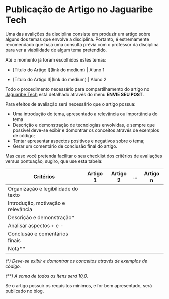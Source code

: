 # Publicação de Artigo no Jaguaribe Tech

Uma das avalições da disciplina consiste em produzir um artigo sobre alguns dos temas que envolve a disciplina. Portanto, é estremamente recomendado que haja uma consulta prévia com o professor da disciplina para ver a viabilidade de algum tema pretendido.

Até o momento já foram escolhidos estes temas:

* [Título do Artigo I](link do medium) | Aluno 1

* [Título do Artigo II](link do medium) | Aluno 2

Todo o procedimento necessário para compartilhamento do artigo no [Jaguaribe Tech](https://medium.com/jaguaribetech) está detalhado através do menu **ENVIE SEU POST**.

Para efeitos de avaliação será necessário que o artigo possua:

* Uma introdução do tema, apresentado a relevância ou importância do tema
* Descrição e demonstração de tecnologias envolvidas, e sempre que possível deve-se exibir e domontrar os conceitos através de exemplos de código;
* Tentar apresentar aspectos positivos e negativos sobre o tema;
* Gerar um comentário de conclusão final do artigo.

Mas caso você pretenda facilitar o seu checklist dos critérios de avaliações versus pontuação, sugiro, que use esta tabela:

Critérios  | Artigo 1 | Artigo 2 | ... | Artigo n
---------- | --------- | --------- | --- | ---------
Organização e legibilidade do texto |  |  | |
Introdução, motivação e relevância |  |  |  |
Descrição e demonstração* |  |  |  |
Analisar aspectos + e - |  |  |  |
Conclusão e comentários finais |  |  |  |
Nota** |  |  |  |

*(\*) Deve-se exibir e domontrar os conceitos através de exemplos de código.*

*(\*\*) A soma de todos os itens será 10,0.*

Se o artigo possuir os requisitos mínimos, e for bem apresentado, será publicado no blog.
